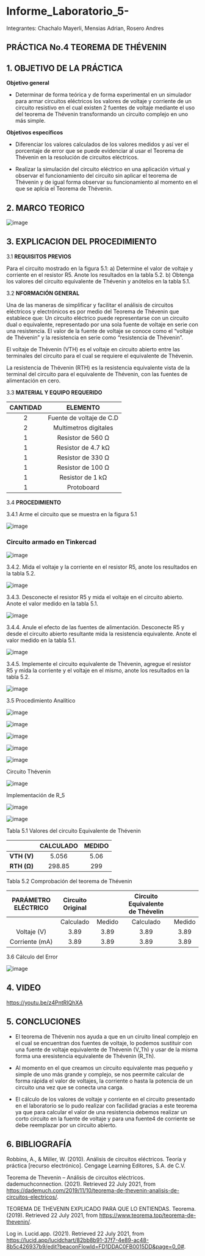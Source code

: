 # Informe_Laboratorio_5-

Integrantes: Chachalo Mayerli, Mensias Adrian, Rosero Andres

## **PRÁCTICA No.4 TEOREMA DE THÉVENIN**

## 1.  OBJETIVO DE LA PRÁCTICA

**Objetivo general** 

- Determinar de forma teórica y de forma experimental en un simulador para armar circuitos eléctricos los valores de voltaje y corriente de un circuito resistivo en el cual existen 2 fuentes de voltaje mediante el uso del teorema de Thévenin transformando un circuito complejo en uno más simple.

**Objetivos específicos**

- Diferenciar los valores calculados de los valores medidos y así ver el porcentaje de error que se puede evidenciar al usar el Teorema de Thévenin en la resolución de circuitos eléctricos.

- Realizar la simulación del circuito eléctrico en una aplicación virtual y observar el funcionamiento del circuito sin aplicar el teorema de Thévenin y de igual forma observar su funcionamiento al momento en el que se aplcia el Teorema de Thévenin.

## 2.  MARCO TEORICO

![image](https://user-images.githubusercontent.com/75383758/126709008-7cc3c0aa-4594-429c-9130-12a403628d29.png)

## 3.  EXPLICACION DEL PROCEDIMIENTO 

3.1 **REQUISITOS PREVIOS**

Para el circuito mostrado en la figura 5.1:
a) Determine el valor de voltaje y corriente en el resistor R5. Anote los resultados
en la tabla 5.2.
b) Obtenga los valores del circuito equivalente de Thévenin y anótelos en la tabla 5.1.

3.2 **NFORMACIÓN GENERAL**

Una de las maneras de simplificar y facilitar el análisis de circuitos eléctricos y
electrónicos es por medio del Teorema de Thévenin que establece que:
Un circuito eléctrico puede representarse con un circuito dual o equivalente,
representado por una sola fuente de voltaje en serie con una resistencia. El valor de la
fuente de voltaje se conoce como el “voltaje de Thévenin” y la resistencia en serie como
“resistencia de Thévenin”.

El voltaje de Thévenin (VTH) es el voltaje en circuito abierto entre las terminales
del circuito para el cual se requiere el equivalente de Thévenin.

La resistencia de Thévenin (RTH) es la resistencia equivalente vista de la terminal
del circuito para el equivalente de Thévenin, con las fuentes de alimentación en cero.


3.3 **MATERIAL Y EQUIPO REQUERIDO**

|**CANTIDAD**| **ELEMENTO**|
|:---: | :---: |
| 2 | Fuente de voltaje de C.D |
| 2 | Multimetros digitales |
| 1 | Resistor de 560 Ω |
| 1 | Resistor de 4.7 kΩ |
| 1 | Resistor de 330 Ω |
| 1 | Resistor de 100 Ω |
| 1 | Resistor de 1 kΩ |
| 1 | Protoboard |

3.4 **PROCEDIMIENTO**

3.4.1 Arme el circuito que se muestra en la figura 5.1

![image](https://user-images.githubusercontent.com/85126275/126195527-e7ff9bd9-00db-4782-9343-c2d449bb4299.png)

### Circuito armado en Tinkercad

![image](https://user-images.githubusercontent.com/85126275/126688725-c5c186c0-01f1-42d1-b095-706e9c9dccfa.png)

3.4.2. Mida el voltaje y la corriente en el resistor R5, anote los resultados en la tabla 5.2.

![image](https://user-images.githubusercontent.com/85126275/126689065-e15a7ea9-25b0-4631-a636-af1b3041fd07.png)

3.4.3. Desconecte el resistor R5 y mida el voltaje en el circuito abierto. Anote el valor
medido en la tabla 5.1.

![image](https://user-images.githubusercontent.com/85126275/126689200-d40cdb4c-b82c-417c-bbe6-fb8113253a41.png)

3.4.4. Anule el efecto de las fuentes de alimentación. Desconecte R5 y desde el circuito
abierto resultante mida la resistencia equivalente. Anote el valor medido en la tabla 5.1.

![image](https://user-images.githubusercontent.com/85126275/126689314-40deeaf1-87d3-4096-b757-b2a6b0dd8074.png)

3.4.5. Implemente el circuito equivalente de Thévenin, agregue el resistor R5 y mida la
corriente y el voltaje en el mismo, anote los resultados en la tabla 5.2.

![image](https://user-images.githubusercontent.com/75383758/126789674-c1089ea8-1ecd-4540-82fc-b9b5355fdf0e.png)

3.5 Procedimiento Analítico

![image](https://user-images.githubusercontent.com/85209614/126737500-e0479d35-f6b1-494e-9354-8f50814cc2b0.png)

![image](https://user-images.githubusercontent.com/85209614/126737587-7405c42e-a05f-41cf-893a-7a407d288411.png)

![image](https://user-images.githubusercontent.com/85209614/126737537-57b2425a-2368-491e-9bee-31391cbf4fef.png)

![image](https://user-images.githubusercontent.com/85209614/126737609-0df16302-e8d3-40ee-b6fd-156426f54815.png)

![image](https://user-images.githubusercontent.com/85209614/126738124-69491e59-7417-43d2-b8f9-41a8a1462479.png)

Circuito Thévenin

![image](https://user-images.githubusercontent.com/85209614/126738201-1570c09a-f0e7-43b8-bc87-a3504adaa66e.png)

Implementación de R_5

![image](https://user-images.githubusercontent.com/85209614/126738280-0ba749ca-98b4-418d-969d-851a7c919962.png)

![image](https://user-images.githubusercontent.com/85209614/126738894-cadd0f50-4436-42f3-a7b7-b26d8cafb70e.png)


 Tabla 5.1 Valores del circuito Equivalente de Thévenin
 
 |               |  **CALCULADO** | **MEDIDO** |
 |     :---:     |     :---:      |    :---:   |  
 |   **VTH (V)** |     5.056      |    5.06    |
 |  **RTH (Ω)**  |     298.85     |    299     |
 
 Tabla 5.2 Comprobación del teorema de Thévenin 
 
 | **PARÁMETRO ELÉCTRICO** |   **Circuito Original**  |               |  **Circuito Equivalente de Thévelin**  |                 |
 |        :---:            |          :---:           |     :---:     |             :---:                      |      :---:      |
 |                         |        Calculado         |    Medido     |              Calculado                 |      Medido     |
 |       Voltaje (V)       |          3.89            |    3.89       |                3.89                    |       3.89      |
 |     Corriente (mA)      |          3.89            |    3.89       |                3.89                    |       3.89      |
 
 3.6 Cálculo del Error
 
 ![image](https://user-images.githubusercontent.com/85209614/126739711-0354e4a9-0fb7-45f1-a9cc-3f1c61782198.png)
 
## 4.  VIDEO

https://youtu.be/z4PntRIQhXA

## 5.  CONCLUCIONES 

- El teorema de Thévenin nos ayuda a que en un ciruito lineal complejo en el cual se encuentran dos fuentes de voltaje, lo podemos sustituir con una fuente de voltaje equivalente de Thévenin (V_Th) y usar de la misma forma una eresistencia equivalente de Thévenin (R_Th).

- Al momento en el que creamos un circuito equivalente mas pequeño y simple de uno más grande y complejo, se nos peermite calcular de forma rápida el valor de voltajes, la corriente o hasta la potencia de un circuito una vez que se conecta una carga.

- El cálculo de los valores de voltaje y corriente en el circuito presentado en el laboratorio se lo pudo realizar con facilidad gracias a este teorema ya que para calcular el valor de una resistencia debemos realizar un corto circuito en la fuente de voltaje y para una fuente4 de corriente se debe reemplazar por un circuito abierto. 

## 6.  BIBLIOGRAFÍA

Robbins, A., & Miller, W. (2010). Análisis de circuitos eléctricos. Teoría y práctica [recurso electrónico]. Cengage Learning Editores, S.A. de C.V.

Teorema de Thevenin – Análisis de circuitos eléctricos. dademuchconnection. (2021). Retrieved 22 July 2021, from https://dademuch.com/2019/11/10/teorema-de-thevenin-analisis-de-circuitos-electricos/.

TEOREMA DE THEVENIN EXPLICADO PARA QUE LO ENTIENDAS. Teorema. (2019). Retrieved 22 July 2021, from https://www.teorema.top/teorema-de-thevenin/.

Log in. Lucid.app. (2021). Retrieved 22 July 2021, from https://lucid.app/lucidchart/82bb8b91-37f7-4e89-ac48-8b5c426937b9/edit?beaconFlowId=FD1DDAC0FB0015DD&page=0_0#.





